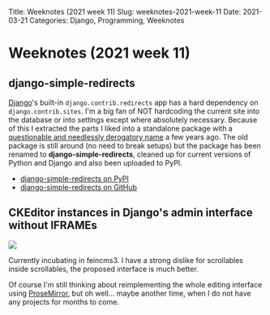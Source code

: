 Title: Weeknotes (2021 week 11)
Slug: weeknotes-2021-week-11
Date: 2021-03-21
Categories: Django, Programming, Weeknotes

# Weeknotes (2021 week 11)

## django-simple-redirects

[Django](https://www.djangoproject.com/)'s built-in `django.contrib.redirects` app has a hard dependency on `django.contrib.sites`. I'm a big fan of NOT hardcoding the current site into the database or into settings except where absolutely necessary. Because of this I extracted the parts I liked into a standalone package with a [questionable and needlessly derogatory name](https://pypi.org/project/django-sane-redirects/) a few years ago. The old package is still around (no need to break setups) but the package has been renamed to **django-simple-redirects**, cleaned up for current versions of Python and Django and also been uploaded to PyPI.

- [django-simple-redirects on PyPI](https://pypi.org/project/django-simple-redirects/)
- [django-simple-redirects on GitHub](https://github.com/feinheit/django-simple-redirects/)

## CKEditor instances in Django's admin interface without IFRAMEs

![](https://406.ch/media/cabinet/2021/03/new-inline-ckeditor.png)

Currently incubating in feincms3. I have a strong dislike for scrollables inside scrollables, the proposed interface is much better.

Of course I'm still thinking about reimplementing the whole editing interface using [ProseMirror](https://prosemirror.net/), but oh well... maybe another time, when I do not have any projects for months to come.
